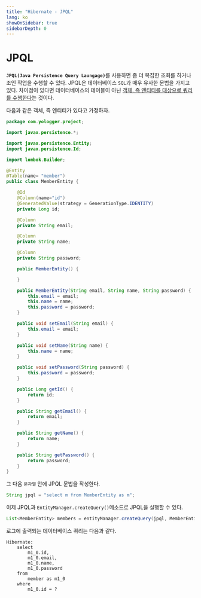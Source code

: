 ```yaml
---
title: "Hibernate - JPQL"
lang: ko
showOnSidebar: true
sidebarDepth: 0
---
```


# JPQL
<b>`JPQL(Java Persistence Query Laungage)`</b>를 사용하면 좀 더 복잡한 조회를 하거나 조인 작업을 수행할 수 있다. JPQL은 데이터베이스 `SQL`과 매우 유사한 문법을 가지고 있다. 차이점이 있다면 데이터베이스의 테이블이 아닌 <u>객체, 즉 엔티티를 대상으로 쿼리를 수행한다</u>는 것이다.

다음과 같은 객체, 즉 엔티티가 있다고 가정하자.

``` java
package com.yologger.project;

import javax.persistence.*;

import javax.persistence.Entity;
import javax.persistence.Id;

import lombok.Builder;

@Entity
@Table(name= "member")
public class MemberEntity {

    @Id
    @Column(name="id")
    @GeneratedValue(strategy = GenerationType.IDENTITY)
    private Long id;

    @Column
    private String email;

    @Column
    private String name;

    @Column
    private String password;

    public MemberEntity() {

    }

    public MemberEntity(String email, String name, String password) {
        this.email = email;
        this.name = name;
        this.password = password;
    }

    public void setEmail(String email) {
        this.email = email;
    }

    public void setName(String name) {
        this.name = name;
    }

    public void setPassword(String password) {
        this.password = password;
    }

    public Long getId() {
        return id;
    }

    public String getEmail() {
        return email;
    }

    public String getName() {
        return name;
    }

    public String getPassword() {
        return password;
    }
}
```
그 다음 `문자열` 안에 JPQL 문법을 작성한다.
``` java
String jpql = "select m from MemberEntity as m";
```
이제 JPQL과 `EntityManager.createQuery()`메소드로 JPQL을 실행할 수 있다.
``` java
List<MemberEntity> members = entityManager.createQuery(jpql, MemberEntity.class).getResultList();
```
로그에 출력되는 데이터베이스 쿼리는 다음과 같다.
```
Hibernate: 
    select
        m1_0.id,
        m1_0.email,
        m1_0.name,
        m1_0.password 
    from
        member as m1_0 
    where
        m1_0.id = ?
```